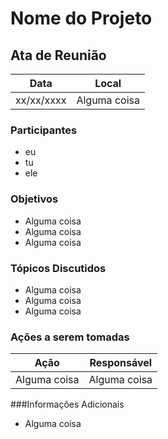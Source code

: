 # Nome do Projeto


## Ata de Reunião

| Data       | Local        |
| ---------- | ------------ |
| xx/xx/xxxx | Alguma coisa |


### Participantes
* eu
* tu
* ele

### Objetivos
* Alguma coisa
* Alguma coisa
* Alguma coisa

### Tópicos Discutidos
* Alguma coisa
* Alguma coisa
* Alguma coisa

### Ações a serem tomadas
| Ação         | Responsável  |
| ------------ | ------------ |
| Alguma coisa | Alguma coisa |

###Informações Adicionais
* Alguma coisa